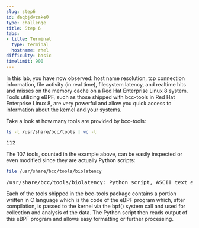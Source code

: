 ```yaml
---
slug: step6
id: daqbjdvzake0
type: challenge
title: Step 6
tabs:
- title: Terminal
  type: terminal
  hostname: rhel
difficulty: basic
timelimit: 900
---
```

In this lab, you have now observed: host name resolution, tcp connection information, file activity (in real time), filesystem latency, and realtime hits and misses on the memory cache on a Red Hat Enterprise Linux 8 system. Tools utilizing eBPF, such as those shipped with bcc-tools in Red Hat Enterprise Linux 8, are very powerful and allow you quick access to information about the kernel and your systems.

Take a look at how many tools are provided by bcc-tools:

```bash
ls -l /usr/share/bcc/tools | wc -l
```

<pre class="file">
112
</pre>

The 107 tools, counted in the example above, can be easily inspected or even modified since they are actually Python scripts:

```bash
file /usr/share/bcc/tools/biolatency
```

<pre class="file">
/usr/share/bcc/tools/biolatency: Python script, ASCII text executable
</pre>

Each of the tools shipped in the bcc-tools package contains a portion written in C language which is the code of the eBPF program which, after compilation, is passed to the kernel via the bpf() system call and used for collection and analysis of the data. The Python script then reads output of this eBPF program and allows easy formatting or further processing.
